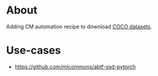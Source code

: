 ﻿# About

Adding CM automation recipe to download [COCO datasets](https://cocodataset.org).

# Use-cases

* https://github.com/mlcommons/abtf-ssd-pytorch

